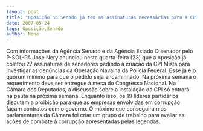 ```yaml
---
layout: post
title: "Oposição no Senado já tem as assinaturas necessárias para a CPI da Navalha"
date: 2007-05-24
tags: Oposição,Senado
author: None
---
```

Com informa&ccedil;&otilde;es da Ag&ecirc;ncia Senado e da Ag&ecirc;ncia Estado
O senador pelo P-SOL-PA Jos&eacute; Nery anunciou nesta quarta-feira (23) que a oposi&ccedil;&atilde;o j&aacute; coletou 27 assinaturas de senadores pedindo a cria&ccedil;&atilde;o da CPI Mista para investigar as den&uacute;ncias da Opera&ccedil;&atilde;o Navalha da Pol&iacute;cia Federal. Esse j&aacute; &eacute; o qu&oacute;rum m&iacute;nimo para que o pedido seja encaminhado.
Na pr&oacute;xima semana o requerimento deve ser entregue &agrave; mesa do Congresso Nacional.
Na C&acirc;mara dos Deputados, a discuss&atilde;o sobre a instala&ccedil;&atilde;o da&nbsp;CPI s&oacute; entrar&aacute; na pauta na pr&oacute;xima semana. Enquanto isso,&nbsp;os 19 l&iacute;deres partid&aacute;rios discutem a proibi&ccedil;&atilde;o para que as empresas envolvidas em corrup&ccedil;&atilde;o fa&ccedil;am contratos com o governo. O m&aacute;ximo que conseguiram os parlamentares da C&acirc;mara foi criar um&nbsp;grupo de trabalho para avaliar as a&ccedil;&otilde;es de combate &agrave; corrup&ccedil;&atilde;o apresentadas pelas legendas. 